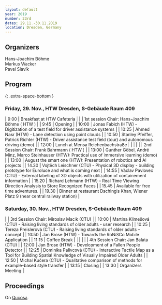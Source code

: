 ```yaml
---
layout: default
year: 2019
number: 23rd
dates: 29.11.-30.11.2019
location: Dresden, Germany
---
```


## Organizers

Hans-Joachim Böhme\
Markus Wacker\
Pavel Slavík

## Program
{: .extra-space-bottom }

### Friday, 29. Nov., HTW Dresden, S-Gebäude Raum 409

| 9:00 | Breakfast at HTW Cafeteria |
| | 1st session Chair: Hans-Joachim Böhme ( HTW ) |
| 9:45 | Opening |
| 10:00 | Jonas Fabich (HTW) - Digitization of a test field for driver assistance systems |
| 10:25 | Ahmed Nasr (HTW) - Lane detection using point clouds |
| 10:50 | Stanley Pfeiffer, Patrick Richter (HTW) - Driver assistance test field (tour) and autonomous driving (demo) |
| 12:00 | Lunch at Mensa Reichenbachstraße |
| | |
| | 2nd Session Chair: Frank Bahrmann ( HTW ) |
| 13:00 | Gunther Göbel, André Minz, Marco Steinhauser (HTW): Practical use of immersive learning (demo) |
| 13:00 | August the smart one (HTW): Presentation of robotics and AI projects |
| 14.30 | Vojtěch Leischner (CTU) - Physical 3D display - building prototype for Euroluce and what is coming next |
| 14:55 | Václav Pavlovec (CTU) - External labeling of 3D objects with utilization of containement information |
| 15.20 | Richard Lehmann (HTW) – Real Time Viewing Direction Analysis to Store Recognized Faces |
| 15.45 | Available for free time adventures. |
| 19.30 | Dinner at restaurant Dschingis Khan, Wiener Platz 9 (near central railway station) |

### Saturday, 30. Nov., HTW Dresden, S-Gebäude Raum 409

| | 3rd Session Chair: Miroslav Macik (CTU) |
| 10:00 | Martina Klimešová (CTU) - Raising living standards of older adults - user research |
| 10:25 | Tereza Preislerová (CTU) - Raising living standards of older adults – concept |
| 10:50 | Jan Brose (HTW) - Towards the RoNiSCo Mobile Application |
| 11:15 | Coffee Break |
| | |
| | 4th Session Chair: Jan Balata (CTU) |
| 12:00 | Jan Brose (HTW) - Development of a Fallen People Detector |
| 12:25 | Dominika Palivcová (CTU) - Interactive Tactile Map as a Tool for Building Spatial Knowledge of Visually Impaired Older Adults |
| 12:50 | Michal Kučera (CTU) - Qualitative comparison of methods for example-based style transfer |
| 13:15 | Closing |
| 13:30 | Organizers Meeting |

## Proceedings

On [Qucosa](https://nbn-resolving.org/urn:nbn:de:bsz:520-qucosa2-361124).

